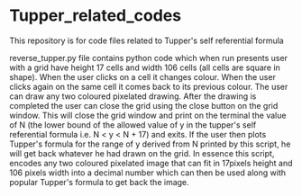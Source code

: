 # Tupper_related_codes
This repository is for code files related to Tupper's self referential formula

reverse_tupper.py file contains python code which when run presents user with a grid have height 17 cells and width 106 cells (all cells are square in shape). When the user clicks on a cell it changes colour. When the user clicks again on the same cell it comes back to its previous colour. The user can draw any two coloured pixelated drawing. After the drawing is completed the user can close the grid using the close button on the grid window. This will close the grid window and print on the terminal the value of N (the lower bound of the allowed value of y in the tupper's self referential formula i.e. N < y < N + 17) and exits. If the user then plots Tupper's formula for the range of y derived from N printed by this script, he will get back whatever he had drawn on the grid. In essence this script, encodes any two coloured pixelated image that can fit in 17pixels height and 106 pixels width into a decimal number which can then be used along with popular Tupper's formula to get back the image.
